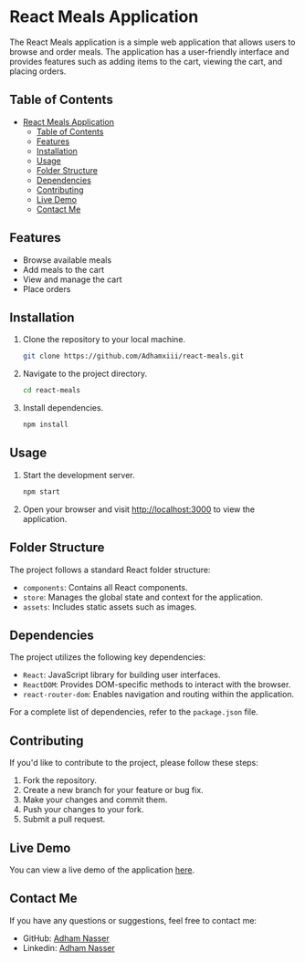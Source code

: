 # React Meals Application

The React Meals application is a simple web application that allows users to browse and order meals. The application has a user-friendly interface and provides features such as adding items to the cart, viewing the cart, and placing orders.

## Table of Contents

- [React Meals Application](#react-meals-application)
  - [Table of Contents](#table-of-contents)
  - [Features](#features)
  - [Installation](#installation)
  - [Usage](#usage)
  - [Folder Structure](#folder-structure)
  - [Dependencies](#dependencies)
  - [Contributing](#contributing)
  - [Live Demo](#live-demo)
  - [Contact Me](#contact-me)

## Features

- Browse available meals
- Add meals to the cart
- View and manage the cart
- Place orders

## Installation

1. Clone the repository to your local machine.

    ```bash
    git clone https://github.com/Adhamxiii/react-meals.git
    ```

2. Navigate to the project directory.

    ```bash
    cd react-meals
    ```

3. Install dependencies.

    ```bash
    npm install
    ```

## Usage

1. Start the development server.

    ```bash
    npm start
    ```

2. Open your browser and visit [http://localhost:3000](http://localhost:3000) to view the application.

## Folder Structure

The project follows a standard React folder structure:

- `components`: Contains all React components.
- `store`: Manages the global state and context for the application.
- `assets`: Includes static assets such as images.

## Dependencies

The project utilizes the following key dependencies:

- `React`: JavaScript library for building user interfaces.
- `ReactDOM`: Provides DOM-specific methods to interact with the browser.
- `react-router-dom`: Enables navigation and routing within the application.

For a complete list of dependencies, refer to the `package.json` file.

## Contributing

If you'd like to contribute to the project, please follow these steps:

1. Fork the repository.
2. Create a new branch for your feature or bug fix.
3. Make your changes and commit them.
4. Push your changes to your fork.
5. Submit a pull request.

## Live Demo

You can view a live demo of the application [here](https://react-meals-app.herokuapp.com/).

## Contact Me

If you have any questions or suggestions, feel free to contact me:

- GitHub: [Adham Nasser](https://github.com/Adhamxiii)
- Linkedin: [Adham Nasser](https://www.linkedin.com/in/adhamnasser/)
